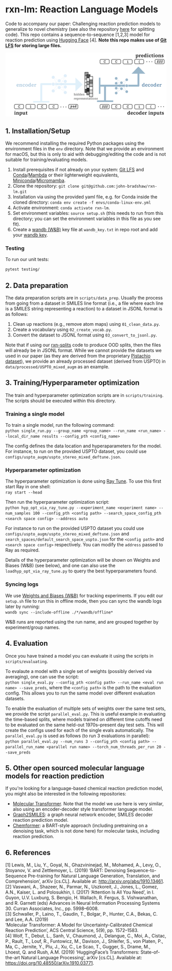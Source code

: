 # rxn-lm: Reaction Language Models
Code to accompany our paper: Challenging reaction prediction models to generalize to novel chemistry (see also the repository [here](https://github.com/john-bradshaw/rxn-splits) for splitting code).
This repo contains a sequence-to-sequence [1,2,3] model for reaction prediction using [Hugging Face](https://huggingface.co/) [4].
**Note this repo makes use of [Git LFS](https://git-lfs.com/) for storing large files.**

![Cartoon of an encoder-decoder language model architecture being used for reaction prediction.](docs/transformer.png)


## 1. Installation/Setup

We recommend installing the required Python packages using the environment files in the `env` directory. 
Note that we provide an environment for macOS, but this is only to aid with debugging/editing the code and is not suitable
for training/evaluating models. 

1. Install prerequisites if not already on your system: [Git LFS](https://git-lfs.com/) and 
    [Conda](https://conda.io/projects/conda/en/latest/index.html)/[Mambda](https://mamba.readthedocs.io/en/latest/)
    or their lighterweight equivalents, [Miniconda](https://docs.anaconda.com/miniconda/)/[Micromamba](https://mamba.readthedocs.io/en/latest/user_guide/micromamba.html).
2. Clone the repository:
    `git clone git@github.com:john-bradshaw/rxn-lm.git`
3. Installation via using the provided yaml file, e.g. for Conda inside the cloned directory:
    `conda env create -f envs/conda-linux-env.yml`
4. Activate environment:
    `conda activate rxn-lm`.
5. Set environment variables:
    `source setup.sh`  (this needs to run from this directory; you can set the environment variables in this file as you see fit).
6. Create a [wandb (W&B)](https://wandb.ai/site) key file at `wandb_key.txt` in repo root and add your [wandb key](https://docs.wandb.ai/quickstart). 

### Testing
To run our unit tests:  
```bash
pytest testing/
```


## 2. Data preparation

The data preparation scripts are in `scripts/data_prep`. Usually the process from going from a dataset in SMILES line format
(i.e., a file where each line is a SMILES string representing a reaction) to a dataset in JSONL format is as follows:
1. Clean up reactions (e.g., remove atom maps) using `01_clean_data.py`.
2. Create a vocabulary using `02_create_vocab.py`.
3. Convert the dataset to JSONL format using `03_convert_to_jsonl.py`.

Note that if using our [rxn-splits](https://github.com/john-bradshaw/rxn-splits) code to produce OOD splits, then the 
files will already be in JSONL format. While we cannot provide the datasets we used in our paper (as they are derived from
the proprietary [Pistachio dataset](https://www.nextmovesoftware.com/pistachio.html)), we provide 
an already processed dataset (derived from USPTO) in `data/processed/USPTO_mixed_augm` as an example.

## 3. Training/Hyperparameter optimization

The train and hyperparameter optimization scripts are in `scripts/training`. The scripts should be executed within this
directory.

### Training a single model
To train a single model, run the following command:  
    `python single_run.py --group_name <group_name> --run_name <run_name> --local_dir_name results --config_pth <config_name>
`

The config defines the data location and hyperaparameters for the model. For instance, to run on the provided 
USPTO dataset, you could use `configs/uspto_augm/uspto_stereo_mixed_deftune.json`. 

### Hyperparameter optimization
The hyperparameter optimization is done using [Ray Tune](https://docs.ray.io/en/latest/tune/index.html). 
To use this first start Ray in one shell:  
`ray start --head`

Then run the hyperparameter optimization script:  
`python hyp_opt_via_ray_tune.py --experiment_name <experiment name> --num_samples 100 --config_pth <config path> --search_space_config_pth <search space config> --address auto`

For instance to run on the provided USPTO dataset you could use `configs/uspto_augm/uspto_stereo_mixed_deftune.json` and
`search_spaces/default_search_space_uspto.json` for the `<config path>` and `<search space config>` respectively. You 
can modify the `address` passed to Ray as required.

Details of the hyperparameter optimization will be shown on Weights and Biases (W&B) (see below), 
and one can also use the `loadhyp_opt_via_ray_tune.py` to query the best hyperparameters found.


### Syncing logs
We use [Weights and Biases (W&B)](https://wandb.ai/site) for tracking experiments. If you edit our `setup.sh` file to run
this in offline mode, then you can sync the wandb logs later by running:  
``wandb sync --include-offline ./*/wandb/offline*``

W&B runs are reported using the run name, and are grouped together by experiment/group names. 

## 4. Evaluation

Once you have trained a model you can evaluate it using the scripts in `scripts/evaluating`.

To evalaute a model with a single set of weights (possibly derived via averaging), one can use the script:  
`python single_eval.py --config_pth <config path> --run_name <eval run name> --save_preds`,
where the `<config path>` is the path to the evaluation config. This allows you to run the same model over different
evaluation datasets.

To enable the evaluation of multiple sets of weights over the same test sets, we provide the script `parallel_eval.py`.
This is useful example in evaluating the time-based splits, where models trained on different time cutoffs need to be 
evaluated on the same held-out 1970s–present day test sets. This will create the configs used for each of the single evals 
automatically. The `parallel_eval.py` is used as follows (to run 3 evaluations in parallel):  
`python parallel_eval.py --num_runs 3 --config_pth <config path> --parallel_run_name <parallel run name> --torch_num_threads_per_run 20 --save_preds`


## 5. Other open sourced molecular language models for reaction prediction
If you're looking for a language-based chemical reaction prediction model, you might also be interested in the following
repositories:
* [Molecular Transformer](https://github.com/pschwllr/MolecularTransformer). Note that the model we use here is very 
    similar, also using an encoder-decoder style transformer language model.
* [Graph2SMILES](https://github.com/coleygroup/Graph2SMILES): a graph neural network encoder, SMILES decoder reaction 
    prediction model.
* [Chemformer](https://github.com/MolecularAI/Chemformer): a BART-style approach  (including pretraining on a denoising task,
which is not done here) for molecular tasks, including reaction prediction. 


## 6. References
[1] Lewis, M., Liu, Y., Goyal, N., Ghazvininejad, M., Mohamed, A., Levy, O., Stoyanov, V. and Zettlemoyer, L. (2019)
‘BART: Denoising Sequence-to-Sequence Pre-training for Natural Language Generation, Translation, and Comprehension’, 
arXiv [cs.CL]. Available at: http://arxiv.org/abs/1910.13461.  
[2] Vaswani, A., Shazeer, N., Parmar, N., Uszkoreit, J., Jones, L., Gomez, A.N., Kaiser, L. and Polosukhin, I. (2017)
‘Attention Is All You Need’, in I. Guyon, U.V. Luxburg, S. Bengio, H. Wallach, R. Fergus, S. Vishwanathan, 
and R. Garnett (eds) Advances in Neural Information Processing Systems 30. Curran Associates, Inc., pp. 5998–6008.    
[3] Schwaller, P., Laino, T., Gaudin, T., Bolgar, P., Hunter, C.A., Bekas, C. and Lee, A.A. (2019)  
‘Molecular Transformer: A Model for Uncertainty-Calibrated Chemical Reaction Prediction’, ACS Central Science, 5(9), pp. 1572–1583.     
[4] Wolf, T., Debut, L., Sanh, V., Chaumond, J., Delangue, C., Moi, A., Cistac, P., Rault, T., Louf, R., Funtowicz, M., 
Davison, J., Shleifer, S., von Platen, P., Ma, C., Jernite, Y., Plu, J., Xu, C., Le Scao, T., Gugger, S., Drame, M.,
Lhoest, Q. and Rush, A.M. (2019) ‘HuggingFace’s Transformers: State-of-the-art Natural Language Processing’, 
arXiv [cs.CL]. Available at: https://doi.org/10.48550/arXiv.1910.03771.

